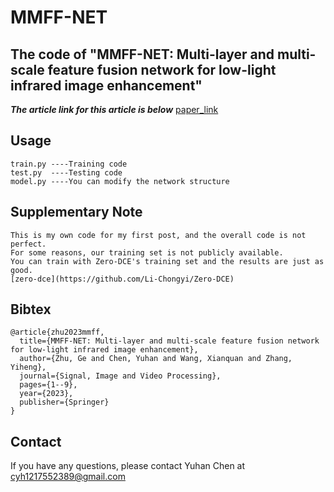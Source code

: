 # MMFF-NET
## The code of "MMFF-NET: Multi-layer and multi-scale feature fusion network for low-light infrared image enhancement"
***The article link for this article is below***
[paper_link](https://link.springer.com/article/10.1007/s11760-023-02797-4)

## Usage
```
train.py ----Training code
test.py  ----Testing code
model.py ----You can modify the network structure
```
## Supplementary Note
```
This is my own code for my first post, and the overall code is not perfect.
For some reasons, our training set is not publicly available.
You can train with Zero-DCE's training set and the results are just as good.
[zero-dce](https://github.com/Li-Chongyi/Zero-DCE)
```


## Bibtex
```
@article{zhu2023mmff,
  title={MMFF-NET: Multi-layer and multi-scale feature fusion network for low-light infrared image enhancement},
  author={Zhu, Ge and Chen, Yuhan and Wang, Xianquan and Zhang, Yiheng},
  journal={Signal, Image and Video Processing},
  pages={1--9},
  year={2023},
  publisher={Springer}
}
```
## Contact
If you have any questions, please contact Yuhan Chen at cyh1217552389@gmail.com
